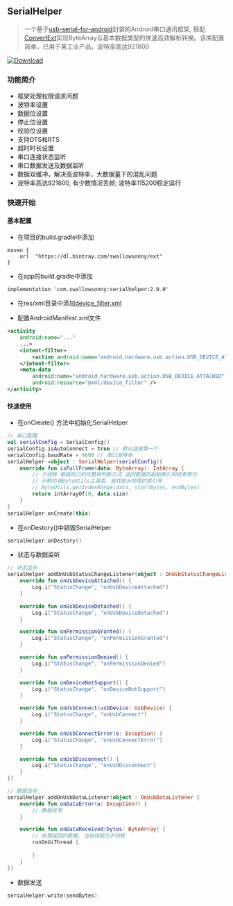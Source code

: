 ## SerialHelper

> 一个基于[usb-serial-for-android](https://github.com/mik3y/usb-serial-for-android "usb-serial-for-android")封装的Android串口通讯框架, 搭配[ConvertExt](https://github.com/swallowsonny/ConvertExt)实现ByteArray与基本数据类型的快速高效解析转换。该库配置简单，已用于某工业产品，波特率高达921600

[![Download](https://api.bintray.com/packages/swallowsonny/ext/serialhelper/images/download.svg?version=2.0.0) ](https://bintray.com/swallowsonny/ext/serialhelper/1.0.3/link)
### 功能简介
- 框架处理权限请求问题
- 波特率设置
- 数据位设置
- 停止位设置
- 校验位设置
- 支持DTS和RTS
- 超时时长设置
- 串口连接状态监听
- 串口数据发送及数据监听
- 数据双缓冲，解决高波特率，大数据量下的混乱问题
- 波特率高达921600, 有少数情况丢帧; 波特率115200稳定运行

### 快速开始
#### 基本配置
- 在项目的build.gradle中添加

```
maven {
	url  "https://dl.bintray.com/swallowsonny/ext"
}
```

- 在app的build.gradle中添加
```
implementation 'com.swallowsonny:serialhelper:2.0.0'
```

- 在res/xml目录中添加[device_filter.xml](https://github.com/swallowsonny/SerialHelper/blob/master/app/src/main/res/xml/device_filter.xml)

- 配置AndroidManifest.xml文件
```xml
<activity
    android:name="..."
    ...>
    <intent-filter>
        <action android:name="android.hardware.usb.action.USB_DEVICE_ATTACHED" />
    </intent-filter>
    <meta-data
        android:name="android.hardware.usb.action.USB_DEVICE_ATTACHED"
        android:resource="@xml/device_filter" />
</activity>
```
#### 快速使用
- 在onCreate() 方法中初始化SerialHelper
```kotlin
// 串口配置
val serialConfig = SerialConfig()
serialConfig.isAutoConnect = true // 默认连接第一个
serialConfig.baudRate = 9600 // 串口波特率
serialHelper =object : SerialHelper(serialConfig){
    override fun isFullFrame(data: ByteArray): IntArray {
        // 子线程 根据自己的完整帧判断方式 返回数据的起始索引和结束索引
        // 示例中有ByteUtils工具类，查找帧头帧尾的索引号 
        // ByteUtils.getIndexRange(data, startBytes, endBytes)
        return intArrayOf(0, data.size)
    }
}
serialHelper.onCreate(this)
```

- 在onDestory()中销毁SerialHelper
```kotlin
serialHelper.onDestory()
```

- 状态与数据监听
```kotlin
// 状态监听
serialHelper.addOnUsbStatusChangeListener(object : OnUsbStatusChangeListener {
    override fun onUsbDeviceAttached() {
        Log.i("StatusChange", "onUsbDeviceAttached")
    }

    override fun onUsbDeviceDetached() {
        Log.i("StatusChange", "onUsbDeviceDetached")
    }

    override fun onPermissionGranted() {
        Log.i("StatusChange", "onPermissionGranted")
    }

    override fun onPermissionDenied() {
        Log.i("StatusChange", "onPermissionDenied")
    }

    override fun onDeviceNotSupport() {
        Log.i("StatusChange", "onDeviceNotSupport")
    }

    override fun onUsbConnect(usbDevice: UsbDevice) {
        Log.i("StatusChange", "onUsbConnect")
    }

    override fun onUsbConnectError(e: Exception) {
        Log.i("StatusChange", "onUsbConnectError")
    }

    override fun onUsbDisconnect() {
        Log.i("StatusChange", "onUsbDisconnect")
    }
})

// 数据监听
serialHelper.addOnUsbDataListener(object : OnUsbDataListener {
    override fun onDataError(e: Exception?) {
        // 数据异常
    }

    override fun onDataReceived(bytes: ByteArray) {
        // 处理返回的数据, 当前线程为子线程
        runOnUiThread {
            
        }
    }
})
```
- 数据发送
``` kotlin
serialHelper.write(sendBytes)
```


